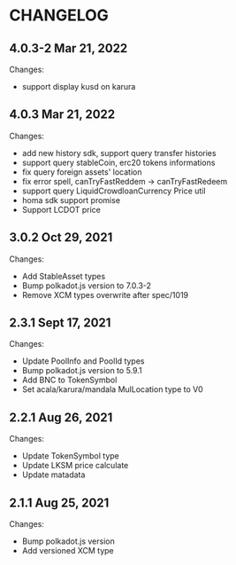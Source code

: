 # CHANGELOG

## 4.0.3-2 Mar 21, 2022
Changes:
  - support display kusd on karura

## 4.0.3 Mar 21, 2022
Changes:
  - add new history sdk, support query transfer histories
  - support query stableCoin, erc20 tokens informations
  - fix query foreign assets' location
  - fix error spell, canTryFastReddem -> canTryFastRedeem
  - support query LiquidCrowdloanCurrency Price util
  - homa sdk support promise
  - Support LCDOT price

## 3.0.2 Oct 29, 2021
Changes:
  - Add StableAsset types
  - Bump polkadot.js version to 7.0.3-2
  - Remove XCM types overwrite after spec/1019

## 2.3.1 Sept 17, 2021
Changes:
- Update PoolInfo and PoolId types
- Bump polkadot.js version to 5.9.1
- Add BNC to TokenSymbol
- Set acala/karura/mandala MulLocation type to V0

## 2.2.1 Aug 26, 2021

Changes:

- Update TokenSymbol type
- Update LKSM price calculate
- Update matadata

## 2.1.1 Aug 25, 2021

Changes:

- Bump polkadot.js version
- Add versioned XCM type

